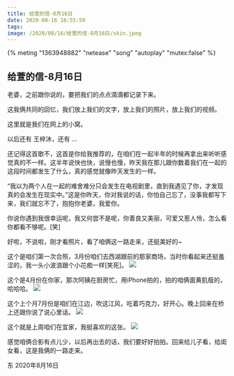 ```yaml
---
title: 给萱的信-8月16日
date: 2020-08-16 16:55:59
tags:
image: /2020/08/16/给萱的信-8月16日/skin.jpeg
---
```


{% meting "1363948882" "netease" "song" "autoplay" "mutex:false" %}

## 给萱的信-8月16日

老婆，之前跟你说的，要把我们的点点滴滴都记录下来。

这我俩共同的回忆，我们放上我们的文字，放上我们的照片，放上我们的视频。

这里就是我们在网上的小窝。

以后还有 王梓沐，还有 ... 

还记得这首歌不，这首是你给我推荐的，在咱们在一起半年的时候再拿出来听听感觉真的不一样。这半年说快也快，说慢也慢，昨天我在那儿跟你数着我们在一起的这段时间都发生了什么，真的感觉就像昨天发生的一样。

“我以为两个人在一起的难舍难分只会发生在电视剧里，直到我遇见了你，才发现真的会发生在现实中。”这是你昨天，你对我说的话，你怕自己忘了，没事我都写下来，我们就忘不了，抱抱你老婆，我爱你。

你说你遇到我很幸运呢，我又何尝不是呢，你善良又美丽，可爱又惹人怜，怎么看你都看不够呢。[笑]

好啦，不说啦，刚才看照片，看了咱俩这一路走来，还挺美好的~

这个是咱们第一次合照，3月份咱们去西湖跟前的那家商场，当时你看起来还挺羞涩的，我一头小波浪跟个小花痴一样[笑死]。
![](1.jpeg)


这个是4月份在你家，那次阿姨在厨房忙，用iPhone拍的，拍的咱俩面黄肌瘦的，哈哈哈。
![](2.jpeg)


这个上个月7月份是咱们在江边，吹这江风，吃着巧克力，好开心。晚上回来在桥上还跟你说了说心里话。
![](4.jpeg)

这个就是上周咱们在宜家，我挺喜欢的这张。
![](3.jpeg)

感觉咱俩合影有点儿少，以后再出去的话，我们要好好拍拍。回来给儿子看，给闺女看，这是我俩的一路走来。

东 2020年8月16日